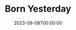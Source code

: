 ---
title: Born Yesterday
date: 2023-09-08T00:00:00
opening_date: 1956-09-05
closing_date: 1956-09-15
layout: productions
program:
Theatre: Theatre Jacksonville
Venue: Little Theatre
cast:
- Billie Dawn: Virgina Booker
- Harry Brock: Jack Somack
- Paul Verall: George Large
- Ed Devery: Hugh Henline
- Senator Norval Hedges: Frank Ridge
- Mrs. Hedges: Josephine DeZerne
- Eddie Brock: Michael Solimeno
- Assistant Manager: Bill Walter
- Helen: Leah Smith
- First Bellhop: Bob Kornegay
- Second Bellhop: Pat Thompson
- Manicurist: Joyce Spangler
- Barber: Robert Spangler
- Bootblack: Barry Henline
- Waiter: Robert Spangler
crew:
- Director: Richard G. Fallon
- Setting and Technical Direction: George A. Ramsey, Jr.
- Assistant Director:
  - Abbey Fink
  - Joseph DeZerne
- Stage Manager: Fred Raggett, Jr.
- Light Controls: Connie Henline
- Sound and Music: Bob Kornegay
- Wardrobe Chairman: Catherine Groves
- Wardrobe Assistant:
  - Libbi Whiteman
  - Dorothy Ewton
  - Mary Reeder
  - Ethel Winstead
  - Pat Robson
  - Hazel Miller
  - Annette Getzen
  - Leah Smith
  - Josephine DeZerne
  - Pat Beckford
- Make-up Chairman: Beverly Fink
- Make-up Assistant:
  - Jane Porter
  - Pat Eyster
  - Peggy Gift
  - Sue Fallon
  - Ena Large
  - Elaine Barnert
  - Connie Henline
- Properties Chairman: Louise Lee
- Properties Assistant:
  - Pat Jones
  - Virgina Harris
  - Margaret Lafferty
  - Mary Wallis
  - Esther Barnes
  - Carolita Rhoads
- Construction and Painting Chairman: Larry Zell
- Construction and Painting:
  - Margaret Burt
  - Abbey Fink
  - Beverly Fink
  - Claire Parks
  - Hayes Parks
  - Connie Henline
  - Hugh Henline
  - Bill Gibbs
  - Jane Bibb
  - Mel Barnert
  - Elaine Barnert
  - Bob Kornegay
  - Bruce Sheldon
  - Alice Wise
  - Libbi Whiteman
  - Barry Henline
  - Ellis Barnert
  - Sue Henderson
  - Pat Thompson
  - Arnold Resnick
  - Bill Tuggle
  - Happy Gift
  - Peggy Gift
  - Fred Raggett, Jr.
  - Louise Lee
  - Carolita Rhoads
  - Josephine DeZerne
  - Gwen Wheatley
  - David Wheatley
  - Polly Clendening
  - Esther Barnes
  - Rita Storz
  - Val O'Connor
  - Jan Meunier
  - Phil Meunier
  - Marion Conner
  - Fritz Ashworth
orchestra:
---